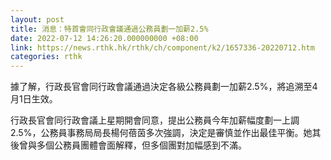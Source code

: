 ```yaml
---
layout: post
title: 消息：特首會同行政會議通過公務員劃一加薪2.5%
date: 2022-07-12 14:26:20.000000000 +08:00
link: https://news.rthk.hk/rthk/ch/component/k2/1657336-20220712.htm
categories: rthk
---
```


據了解，行政長官會同行政會議通過決定各級公務員劃一加薪2.5%，將追溯至4月1日生效。

行政長官會同行政會議上星期開會同意，提出公務員今年加薪幅度劃一上調2.5%，公務員事務局局長楊何蓓茵多次強調，決定是審慎並作出最佳平衡。她其後曾與多個公務員團體會面解釋，但多個團對加幅感到不滿。
